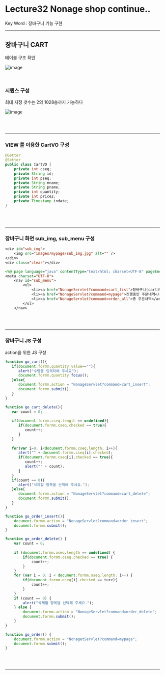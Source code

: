 # Lecture32 Nonage shop continue..

Key Word : 장바구니 기능 구현    

<hr>

## 장바구니 CART    
 
 테이블 구조 확인

![image](https://user-images.githubusercontent.com/84966961/131459115-fc861220-628c-49a9-af4e-95df25a28be7.png)


<br>

### 시퀀스 구성

최대 지정 갯수는 2의 1028승까지 가능하다

![image](https://user-images.githubusercontent.com/84966961/131456465-6364c285-4ed8-499c-ba22-dfcab3c379c8.png)


<br><br><hr>

### VIEW 를 이용한 CartVO 구성

```java
@Getter
@Setter
public class CartVO {
	private int cseq;
	private String id;
	private int pseq;
	private String mname;
	private String pname;
	private int quantity;
	private int price2;
	private Timestamp indate;
}
```


<br><br><hr>


### 장바구니 화면 sub_img, sub_menu 구성

```jsp
<div id="sub_img">
	<img src="images/mypage/sub_img.jpg" alt="" />
</div>
<div class="clear"></div>
```

```jsp
<%@ page language="java" contentType="text/html; charset=UTF-8" pageEncoding="UTF-8"%>
<meta charset="UTF-8">
	<nav id="sub_menu">
		<ul>
			<li><a href="NonageServlet?command=cart_list">장바구니(cart)내역</a></li>
			<li><a href="NonageServlet?command=mypage">진행중인 주문내역</a></li>
			<li><a href="NonageServlet?command=order_all">총 주문내역</a></li>
		</ul>
	</nav>
```

<br><br><hr>



### 장바구니 JS 구성

 action을 위한 JS 구성

```js
function go_cart(){
   if(document.formm.quantity.value==""){
      alert("수량을 입력하여 주세요");
      document.formm.quantity.focus();
   }else{
      document.formm.action = "NonageServlet?command=cart_insert";
      document.formm.submit();
   }
}

function go_cart_delete(){
   var count = 0;
   
   if(document.formm.cseq.length == undefined){
      if(document.formm.cseq.checked == true){
         count++;
      }
   }
   
   for(var i=0; i<document.formm.cseq.length; i++){
      alert("" + document.formm.cseq[i].checked);
      if(document.formm.cseq[i].checked == true){
         count++;
         alert("" + count);
      }
   }
   if(count == 0){
      alert("삭제할 항목을 선택해 주세요.");
   }else{
      document.formm.action = "NonageServlet?command=cart_delete";
      document.formm.submit();
   }
}

function go_order_insert(){
    document.formm.action = "NonageServlet?command=order_insert";
	document.formm.submit();	
}

function go_order_delete() {
	var count = 0;
	
	if (document.formm.oseq.length == undefined) {
		if(document.formm.oseq.checked == true) {
			count++;
		}
	}	
	for (var i = 0; i < document.formm.oseq.length; i++) {
		if(document.formm.oseq[i].checked == ture){
			count++;
		}
	}
	if (count == 0) {
		alert("삭제할 항목을 선택해 주세요.");
	} else {
		document.formm.action = "NonageServlet?command=order_delete";
		document.formm.submit();
	}
}

function go_order() {
	document.formm.action = "NonagetServlet?command=mypage";
	document.formm.submit();
}
```







<br><br><hr>












